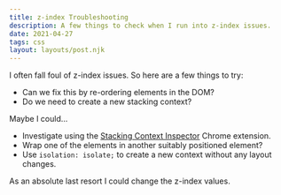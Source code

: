 ```yaml
---
title: z-index Troubleshooting
description: A few things to check when I run into z-index issues.
date: 2021-04-27
tags: css
layout: layouts/post.njk
---
```


I often fall foul of z-index issues. So here are a few things to try:
* Can we fix this by re-ordering elements in the DOM?
* Do we need to create a new stacking context?

Maybe I could...

* Investigate using the [Stacking Context Inspector](https://chrome.google.com/webstore/detail/css-stacking-context-insp/apjeljpachdcjkgnamgppgfkmddadcki) Chrome extension.
* Wrap one of the elements in another suitably positioned element?
* Use `isolation: isolate;` to create a new context without any layout changes.

As an absolute last resort I could change the z-index values.